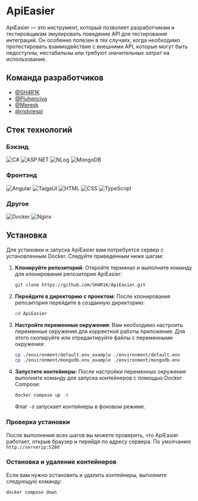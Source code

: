 # ApiEasier

ApiEasier — это инструмент, который позволяет разработчикам и тестировщикам эмулировать поведение API для тестирования интеграций. Он особенно полезен в тех случаях, когда необходимо протестировать взаимодействие с внешними API, которые могут быть недоступны, нестабильны или требуют значительных затрат на использование.

## Команда разработчиков

- [@SH4R1K](https://github.com/SH4R1K) 
- [@Pluhenciya](https://github.com/Pluhenciya) 
- [@Meresk](https://github.com/Meresk) 
- [@rndviespl](https://github.com/rndviespl) 

## Стек технологий

### Бэкэнд
![C#](https://img.shields.io/badge/C%23-purple?style=for-the-badge&logo=dotnet&logoColor=white) ![ASP.NET](https://img.shields.io/badge/ASPNET-blueviolet?style=for-the-badge&logo=dotnet&logoColor=white) 
![NLog](https://img.shields.io/badge/NLog-DA6821?style=for-the-badge&logo=dotnet&logoColor=white) ![MongoDB](https://img.shields.io/badge/MongoDB-brightgreen?style=for-the-badge&logo=mongodb&logoColor=white)

### Фронтэнд
![Angular](https://img.shields.io/badge/Angular-red?style=for-the-badge&logo=angular&logoColor=white) ![TaigaUI](https://img.shields.io/badge/TaigaUI-green?style=for-the-badge&logo=angular&logoColor=white)
![HTML](https://img.shields.io/badge/HTML-E34F26?style=for-the-badge&logo=html5&logoColor=white) ![CSS](https://img.shields.io/badge/CSS-1572B6?style=for-the-badge&logo=css3&logoColor=white)
![TypeScript](https://img.shields.io/badge/TypeScript-blue?style=for-the-badge&logo=typescript&logoColor=black)

### Другое

![Docker](https://img.shields.io/badge/Docker-2496ED?style=for-the-badge&logo=docker&logoColor=white) ![Nginx](https://img.shields.io/badge/Nginx-009639?style=for-the-badge&logo=nginx&logoColor=white)

## Установка

Для установки и запуска ApiEasier вам потребуется сервер с установленным Docker. Следуйте приведенным ниже шагам:

1. **Клонируйте репозиторий**:
   Откройте терминал и выполните команду для клонирования репозитория ApiEasier:
   ```bash
   git clone https://github.com/SH4R1K/ApiEasier.git
   ```

2. **Перейдите в директорию с проектом**:
   После клонирования репозитория перейдите в созданную директорию:
   ```bash
   cd ApiEasier
   ```

3. **Настройте переменные окружения**:
   Вам необходимо настроить переменные окружения для корректной работы приложения. Для этого скопируйте или отредактируйте файлы с переменными окружения:
   ```bash
   cp ./environment/default.env_example ./environment/default.env
   cp ./environment/mongodb.env_example ./environment/mongodb.env
   ```

4. **Запустите контейнеры**:
   После настройки переменных окружения выполните команду для запуска контейнеров с помощью Docker Compose:
   ```bash
   docker compose up -d
   ```
   Флаг `-d` запускает контейнеры в фоновом режиме.

### Проверка установки

После выполнения всех шагов вы можете проверить, что ApiEasier работает, открыв браузер и перейдя по адресу сервера. По умолчанию `http://serverip:5280`

### Остановка и удаление контейнеров

Если вам нужно остановить и удалить контейнеры, выполните следующую команду:
```bash
docker compose down
```
   
